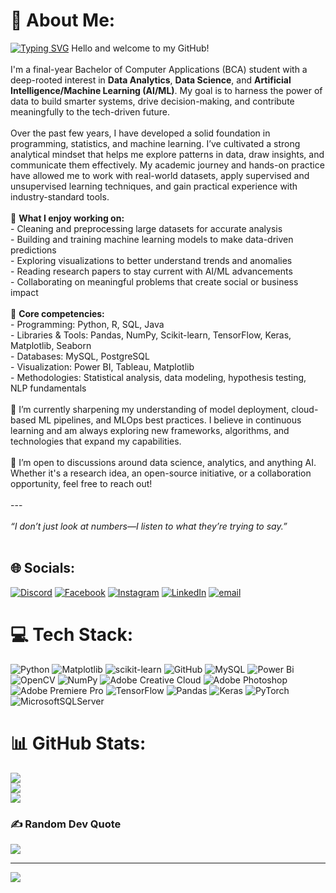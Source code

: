 # 💫 About Me:
[![Typing SVG](https://readme-typing-svg.demolab.com/?lines=Hey+there+I+am+Akashnil;This+is+my+Github)](https://git.io/typing-svg)
Hello and welcome to my GitHub!<br><br>I'm a final-year Bachelor of Computer Applications (BCA) student with a deep-rooted interest in **Data Analytics**, **Data Science**, and **Artificial Intelligence/Machine Learning (AI/ML)**. My goal is to harness the power of data to build smarter systems, drive decision-making, and contribute meaningfully to the tech-driven future.<br><br>Over the past few years, I have developed a solid foundation in programming, statistics, and machine learning. I’ve cultivated a strong analytical mindset that helps me explore patterns in data, draw insights, and communicate them effectively. My academic journey and hands-on practice have allowed me to work with real-world datasets, apply supervised and unsupervised learning techniques, and gain practical experience with industry-standard tools.<br><br>🔎 **What I enjoy working on:**<br>- Cleaning and preprocessing large datasets for accurate analysis<br>- Building and training machine learning models to make data-driven predictions<br>- Exploring visualizations to better understand trends and anomalies<br>- Reading research papers to stay current with AI/ML advancements<br>- Collaborating on meaningful problems that create social or business impact<br><br>🧠 **Core competencies:**<br>- Programming: Python, R, SQL, Java<br>- Libraries & Tools: Pandas, NumPy, Scikit-learn, TensorFlow, Keras, Matplotlib, Seaborn<br>- Databases: MySQL, PostgreSQL<br>- Visualization: Power BI, Tableau, Matplotlib<br>- Methodologies: Statistical analysis, data modeling, hypothesis testing, NLP fundamentals<br><br>🌱 I’m currently sharpening my understanding of model deployment, cloud-based ML pipelines, and MLOps best practices. I believe in continuous learning and am always exploring new frameworks, algorithms, and technologies that expand my capabilities.<br><br>💬 I’m open to discussions around data science, analytics, and anything AI. Whether it's a research idea, an open-source initiative, or a collaboration opportunity, feel free to reach out!<br><br>---<br><br>_“I don’t just look at numbers—I listen to what they’re trying to say.”_<br><br>


## 🌐 Socials:
[![Discord](https://img.shields.io/badge/Discord-%237289DA.svg?logo=discord&logoColor=white)](https://discord.gg/https://discord.gg/bfcZ9nNf2t) [![Facebook](https://img.shields.io/badge/Facebook-%231877F2.svg?logo=Facebook&logoColor=white)](https://facebook.com/AkashnilGarai864) [![Instagram](https://img.shields.io/badge/Instagram-%23E4405F.svg?logo=Instagram&logoColor=white)](https://instagram.com/cloud_nine_864) [![LinkedIn](https://img.shields.io/badge/LinkedIn-%230077B5.svg?logo=linkedin&logoColor=white)](https://linkedin.com/in/akashnil-garai) [![email](https://img.shields.io/badge/Email-D14836?logo=gmail&logoColor=white)](mailto:akashonline864@gmail.com) 

# 💻 Tech Stack:
![Python](https://img.shields.io/badge/python-3670A0?style=plastic&logo=python&logoColor=ffdd54) ![Matplotlib](https://img.shields.io/badge/Matplotlib-%23ffffff.svg?style=plastic&logo=Matplotlib&logoColor=black) ![scikit-learn](https://img.shields.io/badge/scikit--learn-%23F7931E.svg?style=plastic&logo=scikit-learn&logoColor=white) ![GitHub](https://img.shields.io/badge/github-%23121011.svg?style=plastic&logo=github&logoColor=white) ![MySQL](https://img.shields.io/badge/mysql-4479A1.svg?style=plastic&logo=mysql&logoColor=white) ![Power Bi](https://img.shields.io/badge/power_bi-F2C811?style=plastic&logo=powerbi&logoColor=black) ![OpenCV](https://img.shields.io/badge/opencv-%23white.svg?style=plastic&logo=opencv&logoColor=white) ![NumPy](https://img.shields.io/badge/numpy-%23013243.svg?style=plastic&logo=numpy&logoColor=white) ![Adobe Creative Cloud](https://img.shields.io/badge/Adobe%20Creative%20Cloud-DA1F26.svg?style=plastic&logo=Adobe%20Creative%20Cloud&logoColor=white) ![Adobe Photoshop](https://img.shields.io/badge/adobe%20photoshop-%2331A8FF.svg?style=plastic&logo=adobe%20photoshop&logoColor=white) ![Adobe Premiere Pro](https://img.shields.io/badge/Adobe%20Premiere%20Pro-9999FF.svg?style=plastic&logo=Adobe%20Premiere%20Pro&logoColor=white) ![TensorFlow](https://img.shields.io/badge/TensorFlow-%23FF6F00.svg?style=plastic&logo=TensorFlow&logoColor=white) ![Pandas](https://img.shields.io/badge/pandas-%23150458.svg?style=plastic&logo=pandas&logoColor=white) ![Keras](https://img.shields.io/badge/Keras-%23D00000.svg?style=plastic&logo=Keras&logoColor=white) ![PyTorch](https://img.shields.io/badge/PyTorch-%23EE4C2C.svg?style=plastic&logo=PyTorch&logoColor=white) ![MicrosoftSQLServer](https://img.shields.io/badge/Microsoft%20SQL%20Server-CC2927?style=plastic&logo=microsoft%20sql%20server&logoColor=white)
# 📊 GitHub Stats:
![](https://github-readme-stats.vercel.app/api?username=VoidHunter864&theme=nightowl&hide_border=false&include_all_commits=false&count_private=false)<br/>
![](https://nirzak-streak-stats.vercel.app/?user=VoidHunter864&theme=nightowl&hide_border=false)<br/>
![](https://github-readme-stats.vercel.app/api/top-langs/?username=VoidHunter864&theme=nightowl&hide_border=false&include_all_commits=false&count_private=false&layout=compact)

### ✍️ Random Dev Quote
![](https://quotes-github-readme.vercel.app/api?type=vetical&theme=radical)

---
[![](https://visitcount.itsvg.in/api?id=VoidHunter864&icon=0&color=0)](https://visitcount.itsvg.in)
